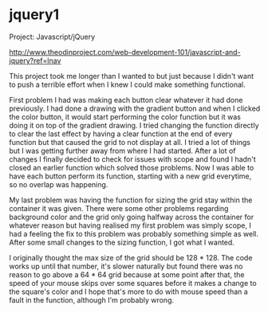 # jquery1

Project: Javascript/jQuery

http://www.theodinproject.com/web-development-101/javascript-and-jquery?ref=lnav

This project took me longer than I wanted to but just because I didn't want to push a terrible effort when I knew I could make something functional. 

First problem I had was making each button clear whatever it had done previously. I had done a drawing with the gradient button and when I clicked the color button, it would start performing the color function but it was doing it on top of the gradient drawing. I tried changing the function directly to clear the last effect by having a clear function at the end of every function but that caused the grid to not display at all. I tried a lot of things but I was getting further away from where I had started. After a lot of changes I finally decided to check for issues with scope and found I hadn't closed an earlier function which solved those problems. Now I was able to have each button perform its function, starting with a new grid everytime, so no overlap was happening.

My last problem was having the function for sizing the grid stay within the container it was given. There were some other problems regarding background color and the grid only going halfway across the container for whatever reason but having realised my first problem was simply scope, I had a feeling the fix to this problem was probably something simple as well. After some small changes to the sizing function, I got what I wanted.

I originally thought the max size of the grid should be 128 * 128. The code works up until that number, it's slower naturally but found there was no reason to go above a 64 * 64 grid because at some point after that, the speed of your mouse skips over some squares before it makes a change to the square's color and I hope that's more to do with mouse speed than a fault in the function, although I'm probably wrong.
